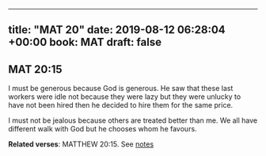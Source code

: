 
---
title: "MAT 20"
date: 2019-08-12 06:28:04 +00:00
book: MAT
draft: false
---

## MAT 20:15

I must be generous because God is generous. He saw that these last workers were idle not because they were lazy but they were unlucky to have not been hired then he decided to hire them for the same price.

I must not be jealous because others are treated better than me. We all have different walk with God but he chooses whom he favours.

**Related verses**: MATTHEW 20:15. See [notes](https://my.bible.com/notes/3229071209766052436)

